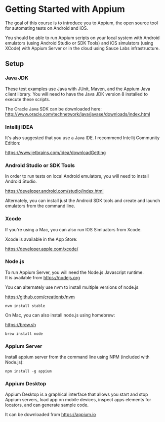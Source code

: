 # Getting Started with Appium

The goal of this course is to introduce you to Appium, 
the open source tool for automating tests on Android and iOS.

You should be able to run Appium scripts on your local system
with Android emulators (using Android Studio or SDK Tools) 
and iOS simulators (using XCode)
with Appium Server
or in the cloud using Sauce Labs infrastructure.

## Setup

### Java JDK

These test examples use Java with JUnit, Maven, and the Appium Java client library.
You will need to have the Java JDK version 8 installed to execute these scripts.

The Oracle Java SDK can be downloaded here:
http://www.oracle.com/technetwork/java/javase/downloads/index.html

### Intellij IDEA

It's also suggested that you use a Java IDE.  I recommend Intellij Community Edition:

https://www.jetbrains.com/idea/downloadGetting 

### Android Studio or SDK Tools

In order to run tests on local Android emulators, you will need to install Android Studio.

https://developer.android.com/studio/index.html

Alternately, you can install just the Android SDK tools and create and launch emulators from the command line.

### Xcode

If you're using a Mac, you can also run IOS Simluators from Xcode.

Xcode is available in the App Store:

https://developer.apple.com/xcode/

### Node.js

To run Appium Server, you will need the Node.js Javascript runtime.  
It is available from https://nodejs.org

You can alternately use nvm to install multiple versions of node.js

https://github.com/creationix/nvm
	
	nvm install stable

On Mac, you can also install node.js using homebrew:

https://brew.sh

	brew install node

### Appium Server

Install appium server from the command line using NPM (included with Node.js):

	npm install -g appium

### Appium Desktop

Appium Desktop is a graphical interface that allows you start and stop Appium servers, load app on mobile devices, inspect apps elements for locators, and can generate sample code.

It can be downloaded from https://appium.io






